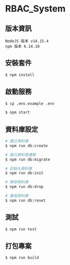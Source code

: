 # RBAC_System

## 版本資訊

```
NodeJS 版本 v14.15.4
npm 版本 6.14.10
```

## 安裝套件

```bash
$ npm install
```

## 啟動服務

```bash
$ cp .env.example .env

$ npm start
```

## 資料庫設定

```bash
# 建立資料庫
$ npm run db:create

# 執行資料表遷移
$ npm run db:migrate

# 初始化資料庫
$ npm run db:init

# 移除資料庫
$ npm run db:drop

# 重設資料庫
$ npm run db:reset
```

## 測試

```bash
$ npm run test
```

## 打包專案

```bash
$ npm run build
```
